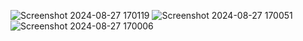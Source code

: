 ![Screenshot 2024-08-27 170119](https://github.com/user-attachments/assets/c3cfbe5c-4619-4a3c-8280-9ead02ab28b2)
![Screenshot 2024-08-27 170051](https://github.com/user-attachments/assets/34df863f-7808-4014-becc-226b6f5c2e14)
![Screenshot 2024-08-27 170006](https://github.com/user-attachments/assets/abde327d-7999-41c1-aa17-6dc4c680afae)
